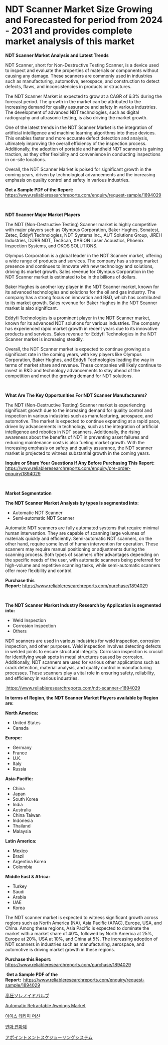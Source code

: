 <p><h1>NDT Scanner Market Size Growing and Forecasted for period from 2024 - 2031 and provides complete market analysis of this market</h1></p><p><strong>NDT Scanner Market Analysis and Latest Trends</strong></p>
<p><p>NDT Scanner, short for Non-Destructive Testing Scanner, is a device used to inspect and evaluate the properties of materials or components without causing any damage. These scanners are commonly used in industries such as manufacturing, automotive, aerospace, and construction to detect defects, flaws, and inconsistencies in products or structures.</p><p>The NDT Scanner Market is expected to grow at a CAGR of 6.3% during the forecast period. The growth in the market can be attributed to the increasing demand for quality assurance and safety in various industries. The development of advanced NDT technologies, such as digital radiography and ultrasonic testing, is also driving the market growth.</p><p>One of the latest trends in the NDT Scanner Market is the integration of artificial intelligence and machine learning algorithms into these devices. This enables faster and more accurate defect detection and analysis, ultimately improving the overall efficiency of the inspection process. Additionally, the adoption of portable and handheld NDT scanners is gaining traction, as they offer flexibility and convenience in conducting inspections in on-site locations.</p><p>Overall, the NDT Scanner Market is poised for significant growth in the coming years, driven by technological advancements and the increasing emphasis on quality control and safety in various industries.</p></p>
<p><strong>Get a Sample PDF of the Report:&nbsp;</strong> <a href="https://www.reliableresearchreports.com/enquiry/request-sample/1894029">https://www.reliableresearchreports.com/enquiry/request-sample/1894029</a></p>
<p>&nbsp;</p>
<p><strong>NDT Scanner Major Market Players</strong></p>
<p><p>The NDT (Non-Destructive Testing) Scanner market is highly competitive with major players such as Olympus Corporation, Baker Hughes, Sonatest, Zetec, Eddyfi Technologies, NDT Systems Inc., AUT Solutions Group, JIREH Industries, DÜRR NDT, TecScan, XARION Laser Acoustics, Phoenix Inspection Systems, and OKOS SOLUTIONS.</p><p>Olympus Corporation is a global leader in the NDT Scanner market, offering a wide range of products and services. The company has a strong market presence and continues to innovate with new technology and solutions, driving its market growth. Sales revenue for Olympus Corporation in the NDT Scanner market is estimated to be in the billions of dollars.</p><p>Baker Hughes is another key player in the NDT Scanner market, known for its advanced technologies and solutions for the oil and gas industry. The company has a strong focus on innovation and R&D, which has contributed to its market growth. Sales revenue for Baker Hughes in the NDT Scanner market is also significant.</p><p>Eddyfi Technologies is a prominent player in the NDT Scanner market, known for its advanced NDT solutions for various industries. The company has experienced rapid market growth in recent years due to its innovative products and services. Sales revenue for Eddyfi Technologies in the NDT Scanner market is increasing steadily.</p><p>Overall, the NDT Scanner market is expected to continue growing at a significant rate in the coming years, with key players like Olympus Corporation, Baker Hughes, and Eddyfi Technologies leading the way in terms of market share and revenue. These companies will likely continue to invest in R&D and technology advancements to stay ahead of the competition and meet the growing demand for NDT solutions.</p></p>
<p>&nbsp;</p>
<p><strong>What Are The Key Opportunities For NDT Scanner Manufacturers?</strong></p>
<p><p>The NDT (Non-Destructive Testing) Scanner market is experiencing significant growth due to the increasing demand for quality control and inspection in various industries such as manufacturing, aerospace, and automotive. The market is expected to continue expanding at a rapid pace, driven by advancements in technology, such as the integration of artificial intelligence and robotics in NDT scanners. Additionally, the rising awareness about the benefits of NDT in preventing asset failures and reducing maintenance costs is also fueling market growth. With the increasing emphasis on safety and quality assurance, the NDT scanner market is projected to witness substantial growth in the coming years.</p></p>
<p><strong>Inquire or Share Your Questions If Any Before Purchasing This Report:</strong> <a href="https://www.reliableresearchreports.com/enquiry/pre-order-enquiry/1894029">https://www.reliableresearchreports.com/enquiry/pre-order-enquiry/1894029</a></p>
<p>&nbsp;</p>
<p><strong>Market Segmentation</strong></p>
<p><strong>The NDT Scanner Market Analysis by types is segmented into:</strong></p>
<p><ul><li>Automatic NDT Scanner</li><li>Semi-automatic NDT Scanner</li></ul></p>
<p><p>Automatic NDT scanners are fully automated systems that require minimal human intervention. They are capable of scanning large volumes of materials quickly and efficiently. Semi-automatic NDT scanners, on the other hand, require some level of human intervention for operation. These scanners may require manual positioning or adjustments during the scanning process. Both types of scanners offer advantages depending on the specific needs of the user, with automatic scanners being preferred for high-volume and repetitive scanning tasks, while semi-automatic scanners offer more flexibility and control.</p></p>
<p><strong>Purchase this Report:&nbsp;</strong><a href="https://www.reliableresearchreports.com/purchase/1894029">https://www.reliableresearchreports.com/purchase/1894029</a></p>
<p>&nbsp;</p>
<p><strong>The NDT Scanner Market Industry Research by Application is segmented into:</strong></p>
<p><ul><li>Weld Inspection</li><li>Corrosion Inspection</li><li>Others</li></ul></p>
<p><p>NDT scanners are used in various industries for weld inspection, corrosion inspection, and other purposes. Weld inspection involves detecting defects in welded joints to ensure structural integrity. Corrosion inspection is crucial for identifying weak spots in metal structures caused by corrosion. Additionally, NDT scanners are used for various other applications such as crack detection, material analysis, and quality control in manufacturing processes. These scanners play a vital role in ensuring safety, reliability, and efficiency in various industries.</p></p>
<p><a href="https://www.reliableresearchreports.com/ndt-scanner-r1894029">&nbsp;https://www.reliableresearchreports.com/ndt-scanner-r1894029</a></p>
<p><strong>In terms of Region, the NDT Scanner Market Players available by Region are:</strong></p>
<p>
    <p> <strong> North America: </strong>
        <ul>
            <li>United States</li>
            <li>Canada</li>
        </ul>
        </p> 
    <p> <strong> Europe: </strong>
        <ul>
            <li>Germany</li>
            <li>France</li>
            <li>U.K.</li>
            <li>Italy</li>
            <li>Russia</li>
        </ul>
        </p> 
    <p> <strong> Asia-Pacific: </strong>
        <ul>
            <li>China</li>
            <li>Japan</li>
            <li>South Korea</li>
            <li>India</li>
            <li>Australia</li>
            <li>China Taiwan</li>
            <li>Indonesia</li>
            <li>Thailand</li>
            <li>Malaysia</li>
        </ul>
        </p> 
    <p> <strong> Latin America: </strong>
        <ul>
            <li>Mexico</li>
            <li>Brazil</li>
            <li>Argentina Korea</li>
            <li>Colombia</li>
        </ul>
        </p> 
    <p> <strong> Middle East & Africa: </strong>
        <ul>
            <li>Turkey</li>
            <li>Saudi</li>
            <li>Arabia</li>
            <li>UAE</li>
            <li>Korea</li>
        </ul>
    </p>
    </p>
<p><p>The NDT scanner market is expected to witness significant growth across regions such as North America (NA), Asia Pacific (APAC), Europe, USA, and China. Among these regions, Asia Pacific is expected to dominate the market with a market share of 40%, followed by North America at 25%, Europe at 20%, USA at 10%, and China at 5%. The increasing adoption of NDT scanners in industries such as manufacturing, aerospace, and automotive is driving market growth in these regions.</p></p>
<p><strong>Purchase this Report: </strong><a href="https://www.reliableresearchreports.com/purchase/1894029">https://www.reliableresearchreports.com/purchase/1894029</a></p>
<p>&nbsp;<strong>Get a Sample PDF of the Report:&nbsp;&nbsp;</strong><a href="https://www.reliableresearchreports.com/enquiry/request-sample/1894029">https://www.reliableresearchreports.com/enquiry/request-sample/1894029</a></p>
<p><strong></strong></p>
<p><p><a href="https://medium.com/@joanne.scott9078/2024%E5%B9%B4%E3%81%8B%E3%82%892031%E5%B9%B4%E3%81%BE%E3%81%A7%E3%81%AE%E6%9C%9F%E9%96%93%E3%81%AB%E4%BA%88%E6%B8%AC%E3%81%95%E3%82%8C%E3%82%8B%E9%AB%98%E5%9C%A7%E3%82%BD%E3%83%AC%E3%83%8E%E3%82%A4%E3%83%89%E3%83%90%E3%83%AB%E3%83%96%E3%81%AE%E5%B8%82%E5%A0%B4%E5%8B%95%E5%90%91%E3%81%A8%E5%B8%82%E5%A0%B4%E5%88%86%E6%9E%90-0bb080a6f47c">高圧ソレノイドバルブ</a></p><p><a href="https://github.com/irfadac/Market-Research-Report-List-3/blob/main/automatic-retractable-awnings-market.md">Automatic Retractable Awnings Market</a></p><p><a href="https://medium.com/@simeonbode1/%EC%95%84%EC%9D%B4%EC%8A%A4-%EC%B9%98%EB%A3%8C%EA%B8%B0-%EC%8B%9C%EC%9E%A5-%EB%B6%84%EC%84%9D-%EA%B8%80%EB%A1%9C%EB%B2%8C-%EC%82%B0%EC%97%85-%EC%A0%84%EB%A7%9D-%EB%B0%8F-%EC%98%88%EC%B8%A1-2024%EB%85%84%EB%B6%80%ED%84%B0-2031%EB%85%84-918aceeaa0bb">아이스 테라피 머신</a></p><p><a href="https://github.com/BrettWeberrt8767765/Market-Research-Report-List-1/blob/main/124514533529.md">연마 연마제</a></p><p><a href="https://github.com/CloydAbbott2023/Market-Research-Report-List-1/blob/main/199850637492.md">アポイントメントスケジューリングシステム</a></p></p>